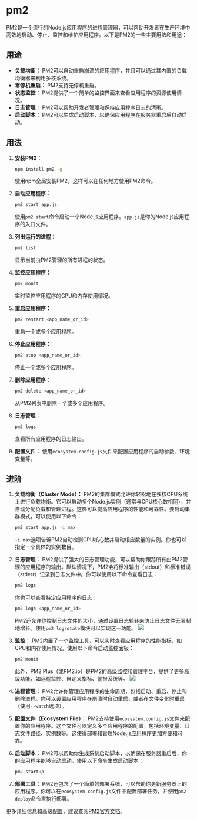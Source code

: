 # pm2
PM2是一个流行的Node.js应用程序的进程管理器，可以帮助开发者在生产环境中高效地启动、停止、监控和维护应用程序。以下是PM2的一些主要用法和用途：

## 用途

- **负载均衡：** PM2可以自动重启崩溃的应用程序，并且可以通过其内置的负载均衡器来利用多核系统。
- **零停机重启：** PM2支持无停机重启。
- **状态监控：** PM2提供了一个简单的监控界面来查看应用程序的资源使用情况。
- **日志管理：** PM2可以帮助开发者管理和保持应用程序日志的清晰。
- **启动脚本：** PM2可以生成启动脚本，以确保应用程序在服务器重启后自动启动。

## 用法

1. **安装PM2：**
   ```sh
   npm install pm2 -g
   ```
   使用npm全局安装PM2，这样可以在任何地方使用PM2命令。

2. **启动应用程序：**
   ```sh
   pm2 start app.js
   ```
   使用`pm2 start`命令启动一个Node.js应用程序。`app.js`是你的Node.js应用程序的入口文件。

3. **列出运行的进程：**
   ```sh
   pm2 list
   ```
   显示当前由PM2管理的所有进程的状态。

4. **监控应用程序：**
   ```sh
   pm2 monit
   ```
   实时监控应用程序的CPU和内存使用情况。

5. **重启应用程序：**
   ```sh
   pm2 restart <app_name_or_id>
   ```
   重启一个或多个应用程序。

6. **停止应用程序：**
   ```sh
   pm2 stop <app_name_or_id>
   ```
   停止一个或多个应用程序。

7. **删除应用程序：**
   ```sh
   pm2 delete <app_name_or_id>
   ```
   从PM2列表中删除一个或多个应用程序。

8. **日志管理：**
   ```sh
   pm2 logs
   ```
   查看所有应用程序的日志输出。

9. **配置文件：**
   使用`ecosystem.config.js`文件来配置应用程序的启动参数、环境变量等。



## 进阶
1. **负载均衡（Cluster Mode）：**
   PM2的集群模式允许你轻松地在多核CPU系统上进行负载均衡。它可以启动多个Node.js实例（通常与CPU核心数相同），并自动分配负载和管理进程。这样可以提高应用程序的性能和可靠性。要启动集群模式，可以使用以下命令：
   ```sh
   pm2 start app.js -i max
   ```
   `-i max`选项告诉PM2自动检测CPU核心数并启动相应数量的实例。你也可以指定一个具体的实例数目。

2. **日志管理：**
   PM2提供了强大的日志管理功能，可以帮助你跟踪所有由PM2管理的应用程序的输出。默认情况下，PM2会将标准输出（stdout）和标准错误（stderr）记录到日志文件中。你可以使用以下命令查看日志：
   ```sh
   pm2 logs
   ```
   你也可以查看特定应用程序的日志：
   ```sh
   pm2 logs <app_name_or_id>
   ```
   PM2还允许你控制日志文件的大小，通过设置日志轮转来防止日志文件无限制地增长。使用`pm2 logrotate`模块可以实现这一功能。
![](https://cdn.jsdelivr.net/gh/hr1201/img@main/imgs/202403102203582.png)

3. **监控：**
   PM2内置了一个监控工具，可以实时查看应用程序的性能指标，如CPU和内存使用情况。使用以下命令启动监控面板：
   ```sh
   pm2 monit
   ```
   此外，PM2 Plus（或PM2.io）是PM2的高级监控和管理平台，提供了更多高级功能，如远程监控、自定义指标、警报系统等。
![](https://cdn.jsdelivr.net/gh/hr1201/img@main/imgs/202403102204635.png)

4. **进程管理：**
   PM2允许你管理应用程序的生命周期，包括启动、重启、停止和删除进程。你可以设置应用程序在崩溃时自动重启，或者在文件变化时重启（使用`--watch`选项）。

5. **配置文件（Ecosystem File）：**
   PM2支持使用`ecosystem.config.js`文件来配置你的应用程序。这个文件可以定义多个应用程序的配置，包括环境变量、日志文件路径、实例数等。这使得部署和管理Node.js应用程序更加方便和可靠。

6. **启动脚本：**
   PM2可以帮助你生成系统启动脚本，以确保在服务器重启后，你的应用程序能够自动启动。使用以下命令生成启动脚本：
   ```sh
   pm2 startup
   ```

7. **部署工具：**
   PM2还包含了一个简单的部署系统，可以帮助你更新服务器上的应用程序。你可以在`ecosystem.config.js`文件中配置部署任务，并使用`pm2 deploy`命令来执行部署。

更多详细信息和高级配置，建议查阅[PM2官方文档](https://pm2.keymetrics.io/docs/usage/pm2-doc-single-page/)。
